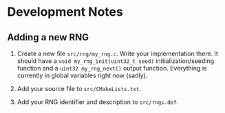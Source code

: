 <!-- SPDX-License-Identifier: CC0-1.0 -->
<!-- SPDX-FileCopyrightText: 2020 Lynn Kirby -->

# Development Notes

## Adding a new RNG

1. Create a new file `src/rng/my_rng.c`. Write your implementation there. It
   should have a `void my_rng_init(uint32_t seed)` initialization/seeding
   function and a `uint32 my_rng_next()` output function. Everything is
   currently in global variables right now (sadly).

2. Add your source file to `src/CMakeLists.txt`.

3. Add your RNG identifier and description to `src/rngs.def`.
